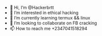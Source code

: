 - 👋 Hi, I’m @Hackerbrtt
- 👀 I’m interested in ethical hacking
- 🌱 I’m currently learning termux && linux
- 💞️ I’m looking to collaborate on FB cracking
- 📫 How to reach me +2347041518294

<!---
Hackerbrtt/Hackerbrtt is a ✨ special ✨ repository because its `README.md` (this file) appears on your GitHub profile.
You can click the Preview link to take a look at your changes.
--->
